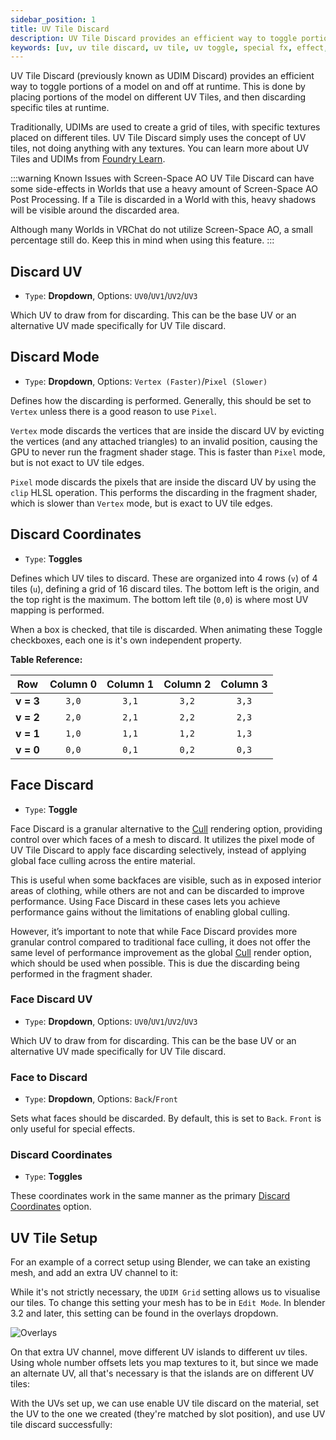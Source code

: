 ```yaml
---
sidebar_position: 1
title: UV Tile Discard
description: UV Tile Discard provides an efficient way to toggle portions of a model on and off at runtime by placing portions of the Model on different UV Tiles.
keywords: [uv, uv tile discard, uv tile, uv toggle, special fx, effect, poiyomi, shader]
---
```


UV Tile Discard (previously known as UDIM Discard) provides an efficient way to toggle portions of a model on and off at runtime. This is done by placing portions of the model on different UV Tiles, and then discarding specific tiles at runtime.

Traditionally, UDIMs are used to create a grid of tiles, with specific textures placed on different tiles. UV Tile Discard simply uses the concept of UV tiles, not doing anything with any textures. You can learn more about UV Tiles and UDIMs from [Foundry Learn](https://learn.foundry.com/modo/901/content/help/pages/uving/udim_workflow.html).

:::warning Known Issues with Screen-Space AO
UV Tile Discard can have some side-effects in Worlds that use a heavy amount of Screen-Space AO Post Processing. If a Tile is discarded in a World with this, heavy shadows will be visible around the discarded area.

Although many Worlds in VRChat do not utilize Screen-Space AO, a small percentage still do. Keep this in mind when using this feature.
:::

## Discard UV

- `Type`: **Dropdown**, Options: `UV0`/`UV1`/`UV2`/`UV3`

Which UV to draw from for discarding. This can be the base UV or an alternative UV made specifically for UV Tile discard.

## Discard Mode

- `Type`: **Dropdown**, Options: `Vertex (Faster)`/`Pixel (Slower)`

Defines how the discarding is performed. Generally, this should be set to `Vertex` unless there is a good reason to use `Pixel`.

`Vertex` mode discards the vertices that are inside the discard UV by evicting the vertices (and any attached triangles) to an invalid position, causing the GPU to never run the fragment shader stage. This is faster than `Pixel` mode, but is not exact to UV tile edges.

`Pixel` mode discards the pixels that are inside the discard UV by using the `clip` HLSL operation. This performs the discarding in the fragment shader, which is slower than `Vertex` mode, but is exact to UV tile edges.

## Discard Coordinates

- `Type`: **Toggles**

Defines which UV tiles to discard. These are organized into 4 rows (`v`) of 4 tiles (`u`), defining a grid of 16 discard tiles. The bottom left is the origin, and the top right is the maximum. The bottom left tile (`0,0`) is where most UV mapping is performed.

When a box is checked, that tile is discarded. When animating these Toggle checkboxes, each one is it's own independent property.

**Table Reference:**

| Row | Column 0 | Column 1 | Column 2 | Column 3 |
| :---: | :---: | :---: | :---: | :---: |
| **v = 3** | `3,0` | `3,1` | `3,2` | `3,3` |
| **v = 2** | `2,0` | `2,1` | `2,2` | `2,3` |
| **v = 1** | `1,0` | `1,1` | `1,2` | `1,3` |
| **v = 0** | `0,0` | `0,1` | `0,2` | `0,3` |

## Face Discard

- `Type`: **Toggle**

Face Discard is a granular alternative to the [Cull](/docs/rendering/main.md#cull) rendering option, providing control over which faces of a mesh to discard. It utilizes the pixel mode of UV Tile Discard to apply face discarding selectively, instead of applying global face culling across the entire material.

This is useful when some backfaces are visible, such as in exposed interior areas of clothing, while others are not and can be discarded to improve performance. Using Face Discard in these cases lets you achieve performance gains without the limitations of enabling global culling.

However, it’s important to note that while Face Discard provides more granular control compared to traditional face culling, it does not offer the same level of performance improvement as the global [Cull](/docs/rendering/main.md#cull) render option, which should be used when possible. This is due the discarding being performed in the fragment shader.

### Face Discard UV

- `Type`: **Dropdown**, Options: `UV0`/`UV1`/`UV2`/`UV3`

Which UV to draw from for discarding. This can be the base UV or an alternative UV made specifically for UV Tile discard.

### Face to Discard

- `Type`: **Dropdown**, Options: `Back`/`Front`

Sets what faces should be discarded. By default, this is set to `Back`. `Front` is only useful for special effects.

### Discard Coordinates

- `Type`: **Toggles**

These coordinates work in the same manner as the primary [Discard Coordinates](#discard-coordinates) option.

## UV Tile Setup

For an example of a correct setup using Blender, we can take an existing mesh, and add an extra UV channel to it:

<PoiVideo url='/vid/special-fx/uv-tile-discard_setup_blender1.mp4'/>

While it's not strictly necessary, the `UDIM Grid` setting allows us to visualise our tiles. To change this setting your mesh has to be in `Edit Mode`. In blender 3.2 and later, this setting can be found in the overlays dropdown.

![Overlays](/img/special-fx/uv-tile-discard_overlays.png)

On that extra UV channel, move different UV islands to different uv tiles. Using whole number offsets lets you map textures to it, but since we made an alternate UV, all that's necessary is that the islands are on different UV tiles:

<PoiVideo url='/vid/special-fx/uv-tile-discard_setup_blender2.mp4'/>

With the UVs set up, we can use enable UV tile discard on the material, set the UV to the one we created (they're matched by slot position), and use UV tile discard successfully:

<PoiVideo url='/vid/special-fx/uv-tile-discard_setup_unity1.mp4'/>
